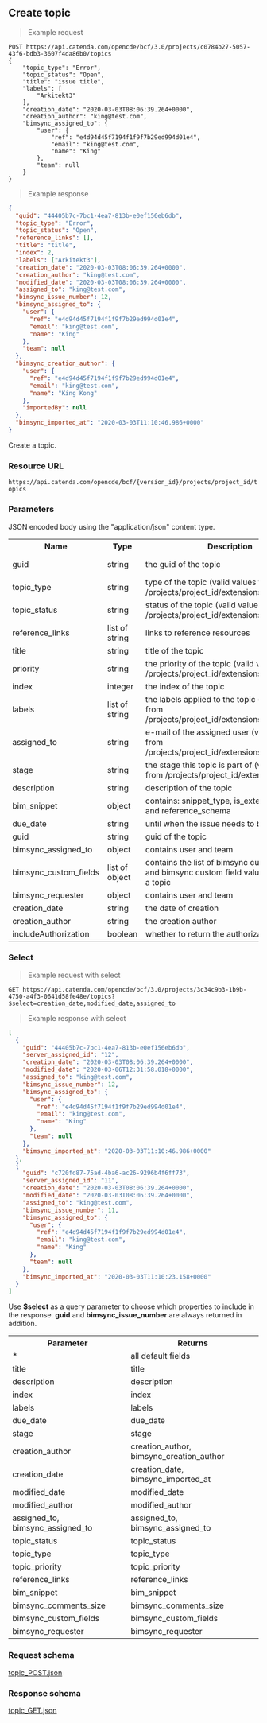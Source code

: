 ## Create topic

> Example request

```http
POST https://api.catenda.com/opencde/bcf/3.0/projects/c0784b27-5057-43f6-bdb3-3607f4da86b0/topics
{
    "topic_type": "Error",
    "topic_status": "Open",
    "title": "issue title",
    "labels": [
        "Arkitekt3"
    ],
    "creation_date": "2020-03-03T08:06:39.264+0000",
    "creation_author": "king@test.com",
    "bimsync_assigned_to": {
        "user": {
            "ref": "e4d94d45f7194f1f9f7b29ed994d01e4",
            "email": "king@test.com",
            "name": "King"
        },
        "team": null
    }
}
```

> Example response

```json
{
  "guid": "44405b7c-7bc1-4ea7-813b-e0ef156eb6db",
  "topic_type": "Error",
  "topic_status": "Open",
  "reference_links": [],
  "title": "title",
  "index": 2,
  "labels": ["Arkitekt3"],
  "creation_date": "2020-03-03T08:06:39.264+0000",
  "creation_author": "king@test.com",
  "modified_date": "2020-03-03T08:06:39.264+0000",
  "assigned_to": "king@test.com",
  "bimsync_issue_number": 12,
  "bimsync_assigned_to": {
    "user": {
      "ref": "e4d94d45f7194f1f9f7b29ed994d01e4",
      "email": "king@test.com",
      "name": "King"
    },
    "team": null
  },
  "bimsync_creation_author": {
    "user": {
      "ref": "e4d94d45f7194f1f9f7b29ed994d01e4",
      "email": "king@test.com",
      "name": "King Kong"
    },
    "importedBy": null
  },
  "bimsync_imported_at": "2020-03-03T11:10:46.986+0000"
}
```

Create a topic.

### Resource URL

`https://api.catenda.com/opencde/bcf/{version_id}/projects/project_id/topics`

### Parameters

JSON encoded body using the "application/json" content type.

<table class="table">
    <tr><th>Name</th><th>Type</th><th>Description</th><th>Required</th></tr>
    <tr>
        <td>guid</td>
        <td>string</td>
        <td>the guid of the topic</td>
        <td>Optional, if set: requires the guid not to exist in the project</td>
    </tr>
    <tr>
        <td>topic_type</td>
        <td>string</td>
        <td>type of the topic (valid values from /projects/project_id/extensions.topic_type)</td>
        <td>Optional, default first type from /projects/project_id/extensions.topic_type</td>
    </tr>
    <tr>
        <td>topic_status</td>
        <td>string</td>
        <td>status of the topic (valid values from /projects/project_id/extensions.topic_status)</td>
        <td>Optional, default first open status from /projects/project_id/extensions.topic_status</td>
    </tr>
    <tr>
        <td>reference_links</td>
        <td>list of string</td>
        <td>links to reference resources</td>
        <td>Optional, maximum 1</td>
    </tr>
    <tr>
        <td>title</td>
        <td>string</td>
        <td>title of the topic</td>
        <td>Mandatory</td>
    </tr>
    <tr>
        <td>priority</td>
        <td>string</td>
        <td>the priority of the topic (valid values from /projects/project_id/extensions.priority)</td>
        <td>Optional</td>
    </tr>
    <tr>
        <td>index</td>
        <td>integer</td>
        <td>the index of the topic</td>
        <td>Optional</td>
    </tr>
    <tr>
        <td>labels</td>
        <td>list of string</td>
        <td>the labels applied to the topic (valid values from /projects/project_id/extensions.topic_label)</td>
        <td>Optional</td>
    </tr>
    <tr>
        <td>assigned_to</td>
        <td>string</td>
        <td>e-mail of the assigned user (valid values from /projects/project_id/extensions.user_id_type)</td>
        <td>Optional, default unassigned</td>
    </tr>
    <tr>
        <td>stage</td>
        <td>string</td>
        <td>the stage this topic is part of (valid values from /projects/project_id/extensions.stage)</td>
        <td>Optional</td>
    </tr>
    <tr>
        <td>description</td>
        <td>string</td>
        <td>description of the topic</td>
        <td>Optional</td>
    </tr>
    <tr>
        <td>bim_snippet</td>
        <td>object</td>
        <td>contains: snippet_type, is_external, reference and reference_schema</td>
        <td>Optional</td>
    </tr>
    <tr>
        <td>due_date</td>
        <td>string</td>
        <td>until when the issue needs to be resolved</td>
        <td>Optional</td>
    </tr>
    <tr>
        <td>guid</td>
        <td>string</td>
        <td>guid of the topic</td>
        <td>Optional, cannot be an existing guid</td>
    </tr>
    <tr>
        <td>bimsync_assigned_to</td>
        <td>object</td>
        <td>contains user and team</td>
        <td>Optional, overwrites assigned_to if set</td>
    </tr>
    <tr>
        <td>bimsync_custom_fields</td>
        <td>list of object</td>
        <td>contains the list of bimsync custom field ids and bimsync custom field values to assign to a topic</td>
        <td>Optional</td>
    </tr>
    <tr>
        <td>bimsync_requester</td>
        <td>object</td>
        <td>contains user and team</td>
        <td>Optional</td>
    </tr>
    <tr>
        <td>creation_date</td>
        <td>string</td>
        <td>the date of creation</td>
        <td>Optional</td>
    </tr>
    <tr>
        <td>creation_author</td>
        <td>string</td>
        <td>the creation author</td>
        <td>Optional</td>
    </tr>   
    <tr>
        <td>includeAuthorization</td>
        <td>boolean</td>
        <td>whether to return the authorization object</td>
        <td>Optional</td>
    </tr>
</table>

### Select

> Example request with select

```http
GET https://api.catenda.com/opencde/bcf/3.0/projects/3c34c9b3-1b9b-4750-a4f3-0641d58fe48e/topics?$select=creation_date,modified_date,assigned_to
```

> Example response with select

```json
[
  {
    "guid": "44405b7c-7bc1-4ea7-813b-e0ef156eb6db",
    "server_assigned_id": "12",
    "creation_date": "2020-03-03T08:06:39.264+0000",
    "modified_date": "2020-03-06T12:31:58.018+0000",
    "assigned_to": "king@test.com",
    "bimsync_issue_number": 12,
    "bimsync_assigned_to": {
      "user": {
        "ref": "e4d94d45f7194f1f9f7b29ed994d01e4",
        "email": "king@test.com",
        "name": "King"
      },
      "team": null
    },
    "bimsync_imported_at": "2020-03-03T11:10:46.986+0000"
  },
  {
    "guid": "c720fd87-75ad-4ba6-ac26-9296b4f6ff73",
    "server_assigned_id": "11",
    "creation_date": "2020-03-03T08:06:39.264+0000",
    "modified_date": "2020-03-03T08:06:39.264+0000",
    "assigned_to": "king@test.com",
    "bimsync_issue_number": 11,
    "bimsync_assigned_to": {
      "user": {
        "ref": "e4d94d45f7194f1f9f7b29ed994d01e4",
        "email": "king@test.com",
        "name": "King"
      },
      "team": null
    },
    "bimsync_imported_at": "2020-03-03T11:10:23.158+0000"
  }
]
```

Use **$select** as a query parameter to choose which properties to include in the response. **guid** and **bimsync_issue_number** are always returned in addition.

<table class="table">
  <tr><th>Parameter</th><th>Returns</th></tr>
  <tr><td>*</td><td>all default fields</td></tr>
  <tr><td>title</td><td>title</td></tr>
  <tr><td>description</td><td>description</td></tr>
  <tr><td>index</td><td>index</td></tr>
  <tr><td>labels</td><td>labels</td></tr>
  <tr><td>due_date</td><td>due_date</td></tr>
  <tr><td>stage</td><td>stage</td></tr>
  <tr><td>creation_author</td><td>creation_author, bimsync_creation_author</td></tr>
  <tr><td>creation_date</td><td>creation_date, bimsync_imported_at</td></tr>
  <tr><td>modified_date</td><td>modified_date</td></tr>
  <tr><td>modified_author</td><td>modified_author</td></tr>
  <tr><td>assigned_to, bimsync_assigned_to</td><td>assigned_to, bimsync_assigned_to</td></tr>
  <tr><td>topic_status</td><td>topic_status</td></tr>
  <tr><td>topic_type</td><td>topic_type</td></tr>
  <tr><td>topic_priority</td><td>topic_priority</td></tr>
  <tr><td>reference_links</td><td>reference_links</td></tr>
  <tr><td>bim_snippet</td><td>bim_snippet</td></tr>
  <tr><td>bimsync_comments_size</td><td>bimsync_comments_size</td></tr>
  <tr><td>bimsync_custom_fields</td><td>bimsync_custom_fields</td></tr>
  <tr><td>bimsync_requester</td><td>bimsync_requester</td></tr>
</table>

### Request schema

[topic_POST.json](https://github.com/buildingSMART/BCF-API/blob/release_3_0/Schemas_draft-03/Collaboration/Topic/topic_POST.json)

### Response schema

[topic_GET.json](https://github.com/buildingSMART/BCF-API/blob/release_3_0/Schemas_draft-03/Collaboration/Topic/topic_GET.json)
